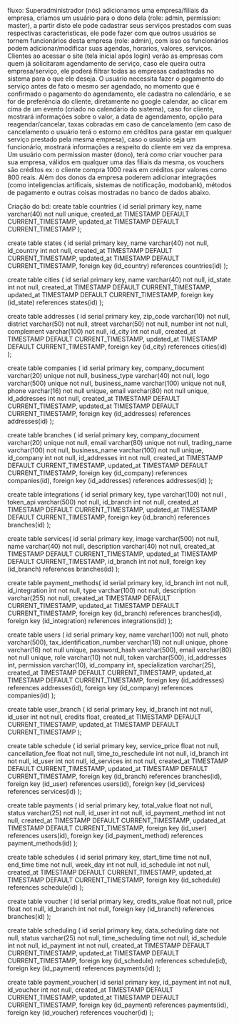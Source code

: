 fluxo: 
    Superadministrador (nós) adicionamos uma empresa/filiais da empresa, criamos um usuário para o dono dela (role: admin, permission: master), a partir disto ele pode cadastrar seus serviços prestados com suas respectivas caracteristicas, ele pode fazer com que outros usuários se tornem funcionários desta empresa (role: admin), com isso os funcionários podem adicionar/modificar suas agendas, horarios, valores, serviços.
    Clientes ao acessar o site (tela inicial após login) verão as empresas com quem já solicitaram agendamento de serviço, caso ele queira outra empresa/serviço, ele poderá filtrar todas as empresas cadastradas no sistema para o que ele deseja. O usuário necessita fazer o pagamento do serviço antes de fato o mesmo ser agendado, no momento que é confirmado o pagamento do agendamento, ele cadastra no calendário, e se for de preferência do cliente, diretamente no google calendar, ao clicar em cima de um evento (criado no calendário do sistema), caso for cliente, mostrará informações sobre o valor, a data de agendamento, opção para reagendar/cancelar, taxas cobradas em caso de cancelamento (em caso de cancelamento o usuário terá o estorno em créditos para gastar em qualquer serviço prestado pela mesma empresa), caso o usuário seja um funcionário, mostrará informações a respeito do cliente em vez da empresa.
    Um usuário com permission master (dono), terá como criar voucher para sua empresa, válidos em qualquer uma das filiais da mesma, os vouchers são créditos ex: o cliente compra 1000 reais em créditos por valores como 800 reais.
    Além dos donos da empresa poderem adicionar integrações (como inteligencias artificais, sistemas de notificação, modobank), métodos de pagamento e outras coisas mostradas no banco de dados abaixo.

Criação do bd:
    create table countries (
    id serial primary key,
    name varchar(40) not null unique,
    created_at      TIMESTAMP DEFAULT CURRENT_TIMESTAMP,
    updated_at      TIMESTAMP DEFAULT CURRENT_TIMESTAMP
);

create table states (
    id serial primary key,
    name varchar(40) not null,
    id_country int not null,
    created_at      TIMESTAMP DEFAULT CURRENT_TIMESTAMP,
    updated_at      TIMESTAMP DEFAULT CURRENT_TIMESTAMP,
    foreign key (id_country) references countries(id)
);

create table cities (
    id serial primary key,
    name varchar(40) not null,
    id_state int not null,
        created_at      TIMESTAMP DEFAULT CURRENT_TIMESTAMP,
    updated_at      TIMESTAMP DEFAULT CURRENT_TIMESTAMP,
    foreign key (id_state) references states(id)
);

create table addresses (
    id serial primary key,
    zip_code varchar(10) not null,
    district varchar(50) not null,
    street varchar(50) not null,
    number int not null,
    complement varchar(100) not null,
    id_city int not null,
        created_at      TIMESTAMP DEFAULT CURRENT_TIMESTAMP,
    updated_at      TIMESTAMP DEFAULT CURRENT_TIMESTAMP,
    foreign key (id_city) references cities(id)
);

create table companies (
    id serial primary key,
    company_document varchar(20) unique not null,
    business_type varchar(40) not null,
    logo varchar(500) unique not null,
    business_name varchar(100) unique not null,
    phone varchar(16) not null unique,
    email varchar(80) not null unique,
    id_addresses int not null,
        created_at      TIMESTAMP DEFAULT CURRENT_TIMESTAMP,
    updated_at      TIMESTAMP DEFAULT CURRENT_TIMESTAMP,
    foreign key (id_addresses) references addresses(id)
);

create table branches (
    id serial primary key,
    company_document varchar(20) unique not null,
    email varchar(80) unique not null,
    trading_name varchar(100) not null,
    business_name varchar(100) not null unique,
    id_company int not null,
    id_addresses int not null,
        created_at      TIMESTAMP DEFAULT CURRENT_TIMESTAMP,
    updated_at      TIMESTAMP DEFAULT CURRENT_TIMESTAMP,
    foreign key (id_company) references companies(id),
    foreign key (id_addresses) references addresses(id)
);

create table integrations (
    id serial primary key,
    type varchar(100) not null ,
    token_api varchar(500) not null,
    id_branch int not null,
        created_at      TIMESTAMP DEFAULT CURRENT_TIMESTAMP,
    updated_at      TIMESTAMP DEFAULT CURRENT_TIMESTAMP,
    foreign key (id_branch) references branches(id)
);

create table services(
    id serial primary key,
    image varchar(500) not null,
    name varchar(40) not null,
    description varchar(40) not null,
        created_at      TIMESTAMP DEFAULT CURRENT_TIMESTAMP,
    updated_at      TIMESTAMP DEFAULT CURRENT_TIMESTAMP,
    id_branch int not null,
    foreign key (id_branch) references branches(id)
);

create table payment_methods(
    id serial primary key,
    id_branch int not null,
    id_integration int not null,
    type varchar(100) not null,
    description varchar(255) not null,
        created_at      TIMESTAMP DEFAULT CURRENT_TIMESTAMP,
    updated_at      TIMESTAMP DEFAULT CURRENT_TIMESTAMP,
    foreign key (id_branch) references branches(id),
    foreign key (id_integration) references integrations(id)
);

create table users (
    id serial primary key,
    name varchar(100) not null,
    photo varchar(500),
    tax_identification_number varchar(18) not null unique,
    phone varchar(16) not null unique,
    password_hash varchar(500),
    email varchar(80) not null unique,
    role varchar(10) not null,
    token varchar(500),
    id_addresses int,
    permission varchar(10),
    id_company int,
    specialization varchar(25),
    created_at      TIMESTAMP DEFAULT CURRENT_TIMESTAMP,
    updated_at      TIMESTAMP DEFAULT CURRENT_TIMESTAMP,
    foreign key (id_addresses) references addresses(id),
    foreign key (id_company) references companies(id)
);

create table user_branch (
    id serial primary key,
    id_branch int not null,
    id_user int not null,
    credits float,
        created_at      TIMESTAMP DEFAULT CURRENT_TIMESTAMP,
    updated_at      TIMESTAMP DEFAULT CURRENT_TIMESTAMP
);

create table schedule (
    id serial primary key,
    service_price float not null,
    cancellation_fee float not null,
    time_to_reschedule int not null,
    id_branch int not null,
    id_user int not null,
    id_services int not null,
        created_at      TIMESTAMP DEFAULT CURRENT_TIMESTAMP,
    updated_at      TIMESTAMP DEFAULT CURRENT_TIMESTAMP,
    foreign key (id_branch) references branches(id),
    foreign key (id_user) references users(id),
    foreign key (id_services) references services(id)
);

create table payments (
    id serial primary key,
    total_value float not null,
    status varchar(25) not null,
    id_user int not null,
    id_payment_method int not null,
        created_at      TIMESTAMP DEFAULT CURRENT_TIMESTAMP,
    updated_at      TIMESTAMP DEFAULT CURRENT_TIMESTAMP,
    foreign key (id_user) references users(id),
    foreign key (id_payment_method) references payment_methods(id)
);

create table schedules (
    id serial primary key,
    start_time time not null,
    end_time time not null,
    week_day int not null,
    id_schedule int not null,
        created_at      TIMESTAMP DEFAULT CURRENT_TIMESTAMP,
    updated_at      TIMESTAMP DEFAULT CURRENT_TIMESTAMP,
    foreign key (id_schedule) references schedule(id)
);

create table voucher (
    id serial primary key,
    credits_value float not null,
    price float not null,
    id_branch int not null,
    foreign key (id_branch) references branches(id)
);

create table scheduling (
    id serial primary key,
    data_scheduling date not null,
    status varchar(25) not null,
    time_scheduling time not null,
    id_schedule int not null,
    id_payment int not null,
        created_at      TIMESTAMP DEFAULT CURRENT_TIMESTAMP,
    updated_at      TIMESTAMP DEFAULT CURRENT_TIMESTAMP,
    foreign key (id_schedule) references schedule(id),
    foreign key (id_payment) references payments(id)
);

create table payment_voucher(
    id serial primary key,
    id_payment int not null,
    id_voucher int not null,
        created_at      TIMESTAMP DEFAULT CURRENT_TIMESTAMP,
    updated_at      TIMESTAMP DEFAULT CURRENT_TIMESTAMP,
    foreign key (id_payment) references payments(id),
    foreign key (id_voucher) references voucher(id)
);

